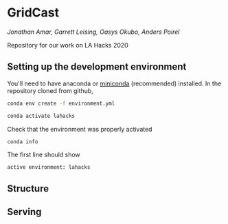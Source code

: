 # GridCast
*Jonathan Amar, Garrett Leising, Oasys Okubo, Anders Poirel*

Repository for our work on LA Hacks 2020

## Setting up the development environment

You'll need to have anaconda or [miniconda](https://docs.conda.io/en/latest/miniconda.html) (recommended) installed.
In the repository cloned from github,

```bash
conda env create -f environment.yml
```
```bash
conda activate lahacks
```
Check that the environment was properly activated
```bash
conda info
```
The first line should show
```
active environment: lahacks
```


## Structure




## Serving
